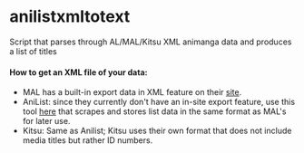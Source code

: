 # anilistxmltotext
Script that parses through AL/MAL/Kitsu XML animanga data and produces a list of titles<br>
#### How to get an XML file of your data:
- MAL has a built-in export data in XML feature on their [site](https://myanimelist.net/panel.php?go=export).
- AniList: since they currently don't have an in-site export feature, use this tool [here](https://malscraper.azurewebsites.net/) that scrapes and stores list data in the same format as MAL's for later use. 
- Kitsu: Same as Anilist; Kitsu uses their own format that does not include media titles but rather ID numbers.
